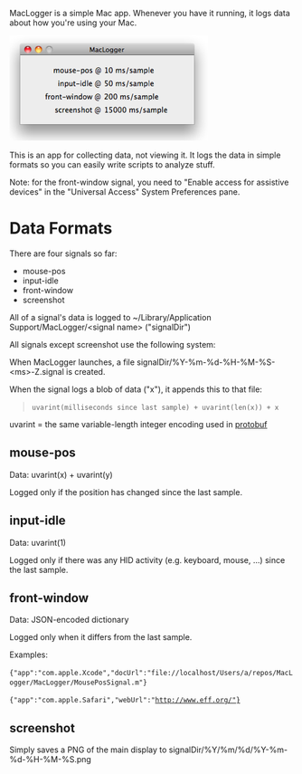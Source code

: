 
MacLogger is a simple Mac app. Whenever you have it running, it logs data about how you're using your Mac.

![](http://github.com/andrewschaaf/MacLogger/raw/master/screenshot.png)

This is an app for collecting data, not viewing it. It logs the data in simple formats so you can easily write scripts to analyze stuff.

Note: for the front-window signal, you need to "Enable access for assistive devices" in the "Universal Access" System Preferences pane.

# Data Formats

There are four signals so far:

 - mouse-pos
 - input-idle
 - front-window
 - screenshot

All of a signal's data is logged to ~/Library/Application Support/MacLogger/&lt;signal name&gt; ("signalDir")

All signals except screenshot use the following system:

When MacLogger launches, a file signalDir/%Y-%m-%d-%H-%M-%S-&lt;ms&gt;-Z.signal is created.

When the signal logs a blob of data ("x"), it appends this to that file:

<blockquote>
<code>uvarint(milliseconds since last sample) + uvarint(len(x)) + x</code>
</blockquote>

uvarint = the same variable-length integer encoding used in [protobuf](http://code.google.com/p/protobuf/)

## mouse-pos

Data: uvarint(x) + uvarint(y)

Logged only if the position has changed since the last sample.

## input-idle

Data: uvarint(1)

Logged only if there was any HID activity (e.g. keyboard, mouse, ...) since the last sample.

## front-window

Data: JSON-encoded dictionary

Logged only when it differs from the last sample.

Examples:

<code>{"app":"com.apple.Xcode","docUrl":"file://localhost/Users/a/repos/MacLogger/MacLogger/MousePosSignal.m"}</code>

<code>{"app":"com.apple.Safari","webUrl":"http://www.eff.org/"}</code>

## screenshot

Simply saves a PNG of the main display to signalDir/%Y/%m/%d/%Y-%m-%d-%H-%M-%S.png

